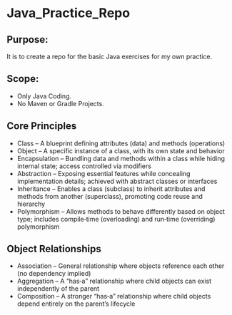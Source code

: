 # Java_Practice_Repo

## Purpose:
It is to create a repo for the basic Java exercises for my own practice.

## Scope:
* Only Java Coding.
* No Maven or Gradle Projects.

## Core Principles
- Class – A blueprint defining attributes (data) and methods (operations) 
- Object – A specific instance of a class, with its own state and behavior 
- Encapsulation – Bundling data and methods within a class while hiding internal state; access controlled via modifiers 
- Abstraction – Exposing essential features while concealing implementation details; achieved with abstract classes or interfaces 
- Inheritance – Enables a class (subclass) to inherit attributes and methods from another (superclass), promoting code reuse and hierarchy 
- Polymorphism – Allows methods to behave differently based on object type; includes compile‑time (overloading) and run‑time (overriding) polymorphism 

## Object Relationships
- Association – General relationship where objects reference each other (no dependency implied) 
- Aggregation – A “has‑a” relationship where child objects can exist independently of the parent 
- Composition – A stronger “has‑a” relationship where child objects depend entirely on the parent’s lifecycle 
